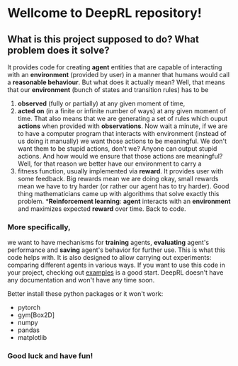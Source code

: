 # Wellcome to DeepRL repository!
## What is this project supposed to do? What problem does it solve?
It provides code for creating **agent** entities that are capable of interacting with an **environment** (provided by user) in a manner that humans would call a **reasonable behaviour**. But what does it actually mean? Well, that means that our **environment** (bunch of states and transition rules) has to be
1) **observed** (fully or partially) at any given moment of time,
2) **acted on** (in a finite or infinite number of ways) at any given moment of time.
That also means that we are generating a set of rules which ouput **actions** when provided with **observations**. Now wait a minute, if we are to have a computer program that interacts with environment (instead of us doing it manually) we want those actions to be meaningful. We don't want them to be stupid actions, don't we? Anyone can output stupid actions. And how would we ensure that those actions are meaningful? Well, for that reason we better have our environment to carry a
3) fitness function, usually implemented via **reward**.
It provides user with some feedback. Big rewards mean we are doing okay, small rewards mean we have to try harder (or rather our agent has to try harder).
Good thing mathematicians came up with algorithms that solve exactly this problem. ***Reinforcement learning**: **agent** interacts with an **environment** and maximizes expected **reward** over time.
Back to code.
### More specifically,
we want to have mechanisms for **training** agents, **evaluating** agent's performance and **saving** agent's behavior for further use. This is what this code helps with. It is also designed to allow carrying out experiments: comparing different agents in various ways.
If you want to use this code in your project, checking out [examples](examples/) is a good start. DeepRL doesn't have any 
documentation and won't have any time soon.

Better install these python packages or it won't work:
- pytorch
- gym[Box2D]
- numpy
- pandas
- matplotlib

### Good luck and have fun!
